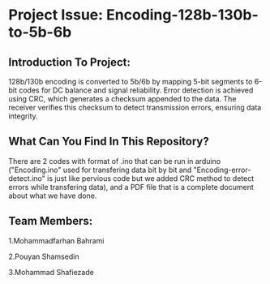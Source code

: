 # Project Issue: Encoding-128b-130b-to-5b-6b

## Introduction To Project:
128b/130b encoding is converted to 5b/6b by mapping 5-bit segments to 6-bit codes for DC balance and signal reliability. Error detection is achieved using CRC, which generates a checksum appended to the data. The receiver verifies this checksum to detect transmission errors, ensuring data integrity.

## What Can You Find In This Repository?
There are 2 codes with format of .ino that can be run in arduino ("Encoding.ino" used for transfering data bit by bit and "Encoding-error-detect.ino" is just like pervious code but we added CRC method to detect errors while transfering data), and a PDF file that is a complete document about what we have done.

## Team Members:
1.Mohammadfarhan Bahrami

2.Pouyan Shamsedin

3.Mohammad Shafiezade


